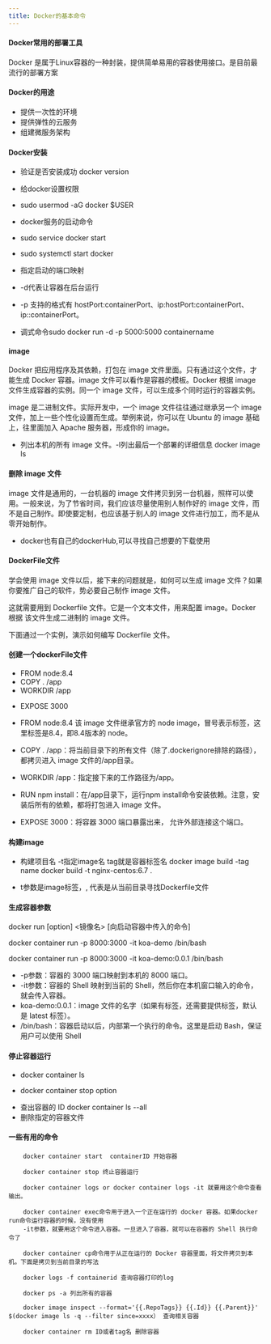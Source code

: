 ```yaml
---
title: Docker的基本命令
---
```


#### Docker常用的部署工具

Docker 是属于Linux容器的一种封装，提供简单易用的容器使用接口。是目前最流行的部署方案

#### Docker的用途

* 提供一次性的环境
* 提供弹性的云服务
* 组建微服务架构

#### Docker安装

<!-- [ubuntu] (<https://docs.docker.com/engine/install/ubuntu>) -->

* 验证是否安装成功 docker version

* 给docker设置权限
* sudo usermod -aG docker $USER
* docker服务的启动命令
* sudo service docker start
* sudo systemctl start docker
* 指定启动的端口映射
* -d代表让容器在后台运行  
* -p 支持的格式有 hostPort:containerPort、ip:hostPort:containerPort、 ip::containerPort。
* 调式命令sudo docker run -d -p 5000:5000 containername

#### image

Docker 把应用程序及其依赖，打包在 image 文件里面。只有通过这个文件，才能生成 Docker 容器。image 文件可以看作是容器的模板。Docker 根据 image 文件生成容器的实例。同一个 image 文件，可以生成多个同时运行的容器实例。

image 是二进制文件。实际开发中，一个 image 文件往往通过继承另一个 image 文件，加上一些个性化设置而生成。举例来说，你可以在 Ubuntu 的 image 基础上，往里面加入 Apache 服务器，形成你的 image。

* 列出本机的所有 image 文件。-l列出最后一个部署的详细信息
docker image ls

#### 删除 image 文件

<!-- * docker image rm [imageName] -->
image 文件是通用的，一台机器的 image 文件拷贝到另一台机器，照样可以使用。一般来说，为了节省时间，我们应该尽量使用别人制作好的 image 文件，而不是自己制作。即使要定制，也应该基于别人的 image 文件进行加工，而不是从零开始制作。

* docker也有自己的dockerHub,可以寻找自己想要的下载使用

#### DockerFile文件

学会使用 image 文件以后，接下来的问题就是，如何可以生成 image 文件？如果你要推广自己的软件，势必要自己制作 image 文件。

这就需要用到 Dockerfile 文件。它是一个文本文件，用来配置 image。Docker 根据 该文件生成二进制的 image 文件。

下面通过一个实例，演示如何编写 Dockerfile 文件。
  
#### 创建一个dockerFile文件

* FROM node:8.4
* COPY . /app
* WORKDIR /app
<!-- * RUN npm install --registry=<https://registry.npm.taobao.org> -->
* EXPOSE 3000

* FROM node:8.4 该 image 文件继承官方的 node image，冒号表示标签，这里标签是8.4，即8.4版本的 node。
* COPY . /app：将当前目录下的所有文件（除了.dockerignore排除的路径），都拷贝进入 image 文件的/app目录。
* WORKDIR /app：指定接下来的工作路径为/app。
* RUN npm install：在/app目录下，运行npm install命令安装依赖。注意，安装后所有的依赖，都将打包进入 image 文件。
* EXPOSE 3000：将容器 3000 端口暴露出来， 允许外部连接这个端口。

#### 构建image

* 构建项目名 -t指定image名  tag就是容器标签名
docker image build -tag name
docker build -t nginx-centos:6.7 .

* t参数是image标签，, 代表是从当前目录寻找Dockerfile文件

<!-- * 从git仓库中构建docker build <https://github.com/docker/rootfs.git#container:docker> -->

#### 生成容器参数

docker run [option] <镜像名> [向启动容器中传入的命令]

docker container run -p 8000:3000 -it koa-demo /bin/bash

docker container run -p 8000:3000 -it koa-demo:0.0.1 /bin/bash

* -p参数：容器的 3000 端口映射到本机的 8000 端口。
* -it参数：容器的 Shell 映射到当前的 Shell，然后你在本机窗口输入的命令，就会传入容器。
* koa-demo:0.0.1：image 文件的名字（如果有标签，还需要提供标签，默认是 latest 标签）。
* /bin/bash：容器启动以后，内部第一个执行的命令。这里是启动 Bash，保证用户可以使用 Shell

#### 停止容器运行

* docker container ls

* docker container stop option

<!-- docker container kill [containerID]s -->

* 查出容器的 ID
docker container ls --all
* 删除指定的容器文件
 <!-- docker container rm [containerID] -->

#### 一些有用的命令

```shell  
    docker container start  containerID 开始容器

    docker container stop 终止容器运行

    docker container logs or docker container logs -it 就要用这个命令查看输出。

    docker container exec命令用于进入一个正在运行的 docker 容器。如果docker run命令运行容器的时候，没有使用
    -it参数，就要用这个命令进入容器。一旦进入了容器，就可以在容器的 Shell 执行命令了

    docker container cp命令用于从正在运行的 Docker 容器里面，将文件拷贝到本机。下面是拷贝到当前目录的写法

    docker logs -f containerid 查询容器打印的log

    docker ps -a 列出所有的容器

    docker image inspect --format='{{.RepoTags}} {{.Id}} {{.Parent}}' $(docker image ls -q --filter since=xxxx） 查询相关容器

    docker container rm ID或者tag名 删除容器  

```

